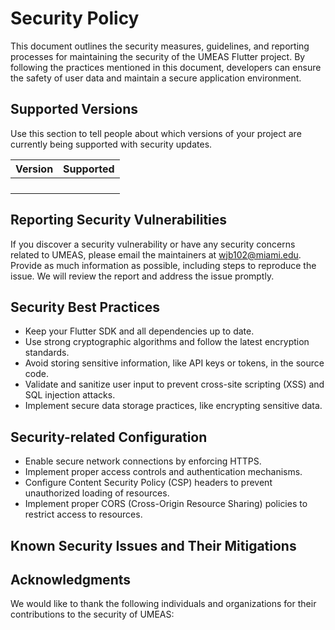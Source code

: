 # Security Policy

This document outlines the security measures, guidelines, and reporting processes for maintaining the security of the UMEAS Flutter project. By following the practices mentioned in this document, developers can ensure the safety of user data and maintain a secure application environment.


## Supported Versions

Use this section to tell people about which versions of your project are
currently being supported with security updates.

| Version | Supported          |
| ------- | ------------------ |
|         |                    |
|         |                    |
|         |                    |
|         |                    |

## Reporting Security Vulnerabilities

If you discover a security vulnerability or have any security concerns related to UMEAS, please email the maintainers at wjb102@miami.edu. Provide as much information as possible, including steps to reproduce the issue. We will review the report and address the issue promptly.


## Security Best Practices

- Keep your Flutter SDK and all dependencies up to date.
- Use strong cryptographic algorithms and follow the latest encryption standards.
- Avoid storing sensitive information, like API keys or tokens, in the source code.
- Validate and sanitize user input to prevent cross-site scripting (XSS) and SQL injection attacks.
- Implement secure data storage practices, like encrypting sensitive data.


## Security-related Configuration

- Enable secure network connections by enforcing HTTPS.
- Implement proper access controls and authentication mechanisms.
- Configure Content Security Policy (CSP) headers to prevent unauthorized loading of resources.
- Implement proper CORS (Cross-Origin Resource Sharing) policies to restrict access to resources.


## Known Security Issues and Their Mitigations



## Acknowledgments

We would like to thank the following individuals and organizations for their contributions to the security of UMEAS:
